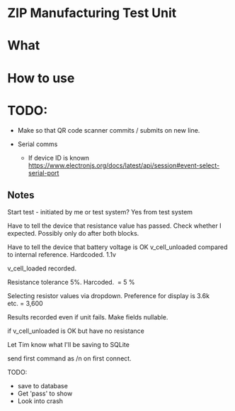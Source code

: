 # ZIP Manufacturing Test Unit

# What

# How to use

# TODO:
- Make so that QR code scanner commits / submits on new line.


- Serial comms
  - If device ID is known https://www.electronjs.org/docs/latest/api/session#event-select-serial-port


## Notes 
Start test - initiated by me or test system? Yes from test system

Have to tell the device that resistance value has passed. Check whether I expected. Possibly only do after both blocks.

Have to tell the device that battery voltage is OK
v_cell_unloaded compared to internal reference. Hardcoded. 1.1v

v_cell_loaded recorded.

Resistance tolerance 5%. Harcoded.  = 5 %

Selecting resistor values via dropdown. Preference for display is 3.6k etc. = 3,600

Results recorded even if unit fails. Make fields nullable. 

if v_cell_unloaded is OK but have no resistance 

Let Tim know what I'll be saving to SQLite

send first command as /n on first connect.


TODO:
- save to database
- Get 'pass' to show
- Look into crash
